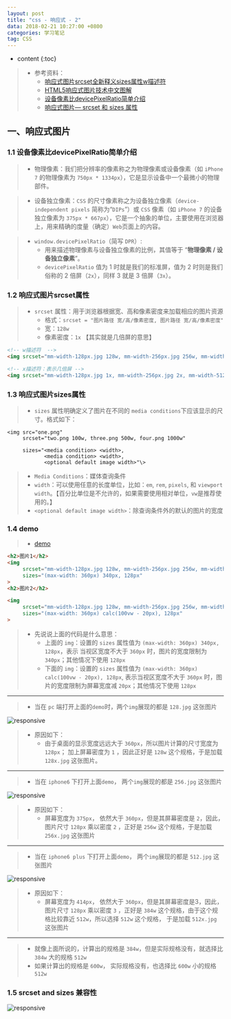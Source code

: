 ```yaml
---
layout: post
title: "css - 响应式 - 2"
data: 2018-02-21 10:27:00 +0800
categories: 学习笔记
tag: CSS
---
```

* content
{:toc}

> * 参考资料：
>   * [响应式图片srcset全新释义sizes属性w描述符](http://www.zhangxinxu.com/wordpress/2014/10/responsive-images-srcset-size-w-descriptor/)
>   * [HTML5响应式图片技术中文图解](http://www.zhangxinxu.com/wordpress/2015/11/anatomy-of-responsive-images/)
>   * [设备像素比devicePixelRatio简单介绍](http://www.zhangxinxu.com/wordpress/2012/08/window-devicepixelratio/)
>   * [响应式图片— srcset 和 sizes 属性](https://segmentfault.com/a/1190000004411869)


<!-- more -->


## 一、响应式图片

### 1.1 设备像素比devicePixelRatio简单介绍

> * 物理像素：我们把分辨率的像素称之为物理像素或设备像素（如 `iPhone 7` 的物理像素为 `750px * 1334px`），它是显示设备中一个最微小的物理部件。

> * 设备独立像素：`CSS` 的尺寸像素称之为设备独立像素（`device-independent pixels` 简称为“`DIPs`”）或 `CSS` 像素（如 `iPhone 7` 的设备独立像素为 `375px * 667px`），它是一个抽象的单位，主要使用在浏览器上，用来精确的度量（确定）`Web`页面上的内容。

> * `window.devicePixelRatio`（简写 `DPR`）:
>   * 用来描述物理像素与设备独立像素的比例，其值等于 “**物理像素 / 设备独立像素**”。
>   * `devicePixelRatio` 值为 1 时就是我们的标准屏，值为 2 时则是我们俗称的 2 倍屏（`2x`），同样 3 就是 3 倍屏（`3x`）。

### 1.2 响应式图片srcset属性

> * `srcset` 属性：用于浏览器根据宽、高和像素密度来加载相应的图片资源
>   * 格式：`srcset = "图片路径 宽/高/像素密度, 图片路径 宽/高/像素密度"`
>   * 宽：`128w`
>   * 像素密度：`1x` 【其实就是几倍屏的意思】

```html
<!-- w描述符  -->
<img srcset="mm-width-128px.jpg 128w, mm-width-256px.jpg 256w, mm-width-512px.jpg 512w">

<!-- x描述符：表示几倍屏 -->
<img srcset="mm-width-128px.jpg 1x, mm-width-256px.jpg 2x, mm-width-512px.jpg 3x">
```

### 1.3 响应式图片sizes属性

> * `sizes` 属性明确定义了图片在不同的 `media conditions`下应该显示的尺寸。格式如下：

```
<img src="one.png"  
     srcset="two.png 100w, three.png 500w, four.png 1000w"

     sizes="<media condition> <width>,
            <media condition> <width>,
            <optional default image width>"\>
```

> * `Media Conditions`：媒体查询条件
> * `width`：可以使用任意的长度单位，比如：`em`, `rem`, `pixels`, 和 `viewport width`。【百分比单位是不允许的，如果需要使用相对单位，`vw`是推荐使用的。】
> * `<optional default image width>`：除查询条件外的默认的图片的宽度


### 1.4 demo

> * [demo](/effects/demo/css/responsive/img/v1.html)

```html
<h2>图片1</h2>
<img
     srcset="mm-width-128px.jpg 128w, mm-width-256px.jpg 256w, mm-width-512px.jpg 512w"
     sizes="(max-width: 360px) 340px, 128px"
>
<h2>图片2</h2>

<img 
     srcset="mm-width-128px.jpg 128w, mm-width-256px.jpg 256w, mm-width-512px.jpg 512w"
     sizes="(max-width: 360px) calc(100vw - 20px), 128px"
>
```

> * 先说说上面的代码是什么意思：
>   * 上面的 `img`：设置的 `sizes` 属性值为 `(max-width: 360px) 340px, 128px`，表示
>       当视区宽度不大于 `360px` 时，图片的宽度限制为 `340px`；其他情况下使用 `128px`
>   * 下面的 `img`：设置的 `sizes` 属性值为 `(max-width: 360px) calc(100vw - 20px), 128px`,
>       表示当视区宽度不大于 `360px` 时，图片的宽度限制为屏幕宽度减 `20px`；其他情况下使用 `128px`

---

> * 当在 `pc` 端打开上面的`demo`时，两个`img`展现的都是 `128.jpg` 这张图片

![responsive](/styles/images/css/responsive/responsive-05.png)

> * 原因如下：
>   * 由于桌面的显示宽度远远大于 `360px`，所以图片计算的尺寸宽度为 `128px`；
>   加上屏幕密度为 `1` ，因此正好是 `128w` 这个规格，于是加载 `128x.jpg` 这张图片。

---

> * 当在 `iphone6` 下打开上面`demo`， 两个`img`展现的都是 `256.jpg` 这张图片

![responsive](/styles/images/css/responsive/responsive-06.png)

> * 原因如下：
>   * 屏幕宽度为 `375px`， 依然大于 `360px`，但是其屏幕密度是 `2`，因此，图片尺寸 `128px`
>     乘以密度 `2` ，正好是 `256w` 这个规格，于是加载 `256x.jpg` 这张图片

---

> * 当在 `iphone6 plus` 下打开上面`demo`， 两个`img`展现的都是 `512.jpg` 这张图片

![responsive](/styles/images/css/responsive/responsive-07.png)

> * 原因如下：
>   * 屏幕宽度为 `414px`， 依然大于 `360px`，但是其屏幕密度是3，因此，图片尺寸 `128px`
>     乘以密度 `3` ，正好是 `384w` 这个规格，由于这个规格比较靠近 `512w`，所以选择 `512w` 这个规格，
>     于是加载 `512x.jpg` 这张图片

---

> * 就像上面所说的，计算出的规格是 `384w`，但是实际规格没有，就选择比`384w` 大的规格 `512w`
> * 如果计算出的规格是 `600w`， 实际规格没有，也选择比 `600w` 小的规格 `512w`

### 1.5 srcset and sizes 兼容性

![responsive](/styles/images/css/responsive/responsive-08.png)